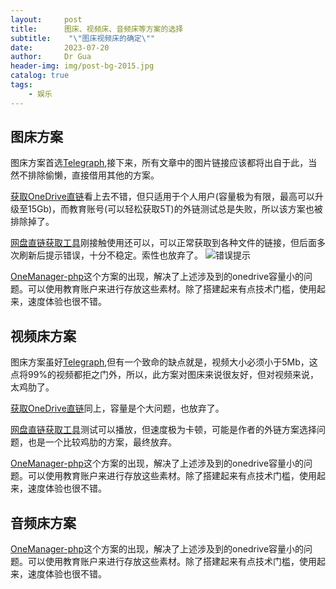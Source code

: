 ```yaml
---
layout:     post
title:      图床、视频床、音频床等方案的选择
subtitle:    "\"图床视频床的确定\""
date:       2023-07-20
author:     Dr Gua
header-img: img/post-bg-2015.jpg
catalog: true
tags:
    - 娱乐
---
```


## 图床方案

图床方案首选[Telegraph](https://github.com/cf-pages/Telegraph-Image),接下来，所有文章中的图片链接应该都将出自于此，当然不排除偷懒，直接借用其他的方案。

[获取OneDrive直链](https://mapaler.github.io/GetOneDriveDirectLink)看上去不错，但只适用于个人用户(容量极为有限，最高可以升级至15Gb)，而教育账号(可以轻松获取5T)的外链测试总是失败，所以该方案也被排除掉了。

[网盘直链获取工具](https://link.gimhoy.com/)刚接触使用还可以，可以正常获取到各种文件的链接，但后面多次刷新后提示错误，十分不稳定。索性也放弃了。
![错误提示](https://image.wgsxsm.eu.org/file/d9cc1f077c85c817bdcf7.png)

[OneManager-php](https://github.com/qkqpttgf/OneManager-php)这个方案的出现，解决了上述涉及到的onedrive容量小的问题。可以使用教育账户来进行存放这些素材。除了搭建起来有点技术门槛，使用起来，速度体验也很不错。


## 视频床方案

图床方案虽好[Telegraph](https://github.com/cf-pages/Telegraph-Image),但有一个致命的缺点就是，视频大小必须小于5Mb，这点将99%的视频都拒之门外，所以，此方案对图床来说很友好，但对视频来说，太鸡肋了。

[获取OneDrive直链](https://mapaler.github.io/GetOneDriveDirectLink)同上，容量是个大问题，也放弃了。

[网盘直链获取工具](https://link.gimhoy.com/)测试可以播放，但速度极为卡顿，可能是作者的外链方案选择问题，也是一个比较鸡肋的方案，最终放弃。

[OneManager-php](https://github.com/qkqpttgf/OneManager-php)这个方案的出现，解决了上述涉及到的onedrive容量小的问题。可以使用教育账户来进行存放这些素材。除了搭建起来有点技术门槛，使用起来，速度体验也很不错。


## 音频床方案

[OneManager-php](https://github.com/qkqpttgf/OneManager-php)这个方案的出现，解决了上述涉及到的onedrive容量小的问题。可以使用教育账户来进行存放这些素材。除了搭建起来有点技术门槛，使用起来，速度体验也很不错。

